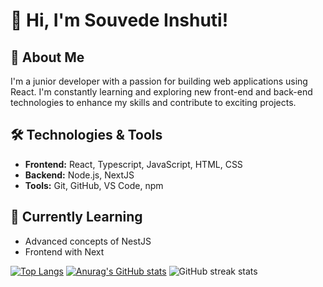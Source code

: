 # 👋 Hi, I'm Souvede Inshuti!

## 🚀 About Me
I'm a junior developer with a passion for building web applications using React. I'm constantly learning and exploring new front-end and back-end technologies to enhance my skills and contribute to exciting projects.

## 🛠️ Technologies & Tools
- **Frontend:** React, Typescript, JavaScript, HTML, CSS
- **Backend:** Node.js, NextJS
- **Tools:** Git, GitHub, VS Code, npm

## 🌱 Currently Learning
- Advanced concepts of NestJS
- Frontend with Next

[![Top Langs](https://github-readme-stats.vercel.app/api/top-langs/?username=InshutiSouvede)](https://github.com/anuraghazra/github-readme-stats)
[![Anurag's GitHub stats](https://github-readme-stats.vercel.app/api?username=InshutiSouvede)](https://github.com/anuraghazra/github-readme-stats)
![GitHub streak stats](https://streak-stats.demolab.com/?user=InshutiSouvede) 
